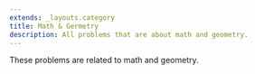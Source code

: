```yaml
---
extends: _layouts.category
title: Math & Germetry
description: All problems that are about math and geometry.
---
```


These problems are related to math and geometry.
